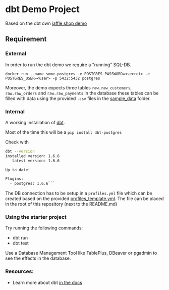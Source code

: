 # dbt Demo Project

Based on the dbt own [jaffle shop demo](https://github.com/dbt-labs/jaffle_shop)

## Requirement

### External
In order to run the dbt demo we require a "running" SQL-DB.
```
docker run --name some-postgres -e POSTGRES_PASSWORD=<secret> -e POSTGRES_USER=<user> -p 5432:5432 postgres
```
Moreover, the demo expects three tables `raw.raw_customers`, `raw.raw_orders` and `raw.raw_payments` in the database these tables can be
filled with data using the provided `.csv` files in the [sample_data](sample_data) folder.

### Internal
A working installation of [dbt](https://docs.getdbt.com/docs/get-started/installation).

Most of the time this will be a `pip install dbt-postgres`

Check with
```bash
dbt --version
installed version: 1.6.6
   latest version: 1.6.6

Up to date!

Plugins:
  - postgres: 1.6.6```
```

The DB connection has to be setup in a `profiles.yml` file which can be created based on the
provided [profiles_template.yml](profiles_template.yml). The file can be placed in the root of this repository (next to the README.md)

### Using the starter project

Try running the following commands:
- dbt run
- dbt test

Use a Database Management Tool like TablePlus, DBeaver or pgadmin to see the effects in the database.

### Resources:
- Learn more about dbt [in the docs](https://docs.getdbt.com/docs/introduction)
